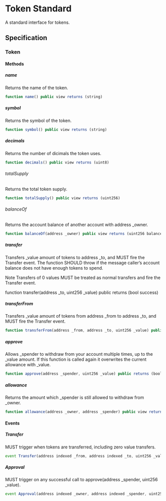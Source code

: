 # Token Standard

A standard interface for tokens.

## Specification

### Token

#### Methods

##### name

Returns the name of the token.

```javascript
function name() public view returns (string)
```

##### symbol

Returns the symbol of the token.

```javascript
function symbol() public view returns (string)
```

##### decimals

Returns the number of dicimals the token uses.

```javascript
function decimals() public view returns (uint8)
```

###### totalSupply

Returns the total token supply.

```javascript
function totalSupply() public view returns (uint256)
```

###### balanceOf

Returns the account balance of another account with address _owner.

```javascript
function balanceOf(address _owner) public view returns (uint256 balance)
```

##### transfer

Transfers _value amount of tokens to address _to, and MUST fire the Transfer event. The function SHOULD throw if the message caller’s account balance does not have enough tokens to spend.

Note Transfers of 0 values MUST be treated as normal transfers and fire the Transfer event.

function transfer(address _to, uint256 _value) public returns (bool success)

##### transferFrom

Transfers _value amount of tokens from address _from to address _to, and MUST fire the Transfer event.

```javascript
function transferFrom(address _from, address _to, uint256 _value) public returns (bool success)
```

##### approve

Allows _spender to withdraw from your account multiple times, up to the _value amount. If this function is called again it overwrites the current allowance with _value.

```javascript
function approve(address _spender, uint256 _value) public returns (bool success)
```

##### allowance

Returns the amount which _spender is still allowed to withdraw from _owner.

```javascript
function allowance(address _owner, address _spender) public view returns (uint256 remaining)
```

#### Events

##### Transfer

MUST trigger when tokens are transferred, including zero value transfers.

```javascript
event Transfer(address indexed _from, address indexed _to, uint256 _value)
```

##### Approval

MUST trigger on any successful call to approve(address _spender, uint256 _value).

```javascript
event Approval(address indexed _owner, address indexed _spender, uint256 _value)
```